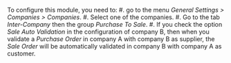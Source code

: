 To configure this module, you need to: \#. go to the menu *General
Settings \> Companies \> Companies*. \#. Select one of the companies.
\#. Go to the tab *Inter-Company* then the group *Purchase To Sale*. \#.
If you check the option *Sale Auto Validation* in the configuration of
company B, then when you validate a *Purchase Order* in company A with
company B as supplier, the *Sale Order* will be automatically validated
in company B with company A as customer.
